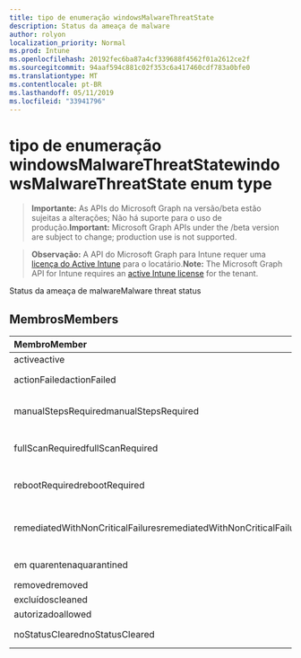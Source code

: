 ```yaml
---
title: tipo de enumeração windowsMalwareThreatState
description: Status da ameaça de malware
author: rolyon
localization_priority: Normal
ms.prod: Intune
ms.openlocfilehash: 20192fec6ba87a4cf339688f4562f01a2612ce2f
ms.sourcegitcommit: 94aaf594c881c02f353c6a417460cdf783a0bfe0
ms.translationtype: MT
ms.contentlocale: pt-BR
ms.lasthandoff: 05/11/2019
ms.locfileid: "33941796"
---
```

# <a name="windowsmalwarethreatstate-enum-type"></a><span data-ttu-id="b03c3-103">tipo de enumeração windowsMalwareThreatState</span><span class="sxs-lookup"><span data-stu-id="b03c3-103">windowsMalwareThreatState enum type</span></span>

> <span data-ttu-id="b03c3-104">**Importante:** As APIs do Microsoft Graph na versão/beta estão sujeitas a alterações; Não há suporte para o uso de produção.</span><span class="sxs-lookup"><span data-stu-id="b03c3-104">**Important:** Microsoft Graph APIs under the /beta version are subject to change; production use is not supported.</span></span>

> <span data-ttu-id="b03c3-105">**Observação:** A API do Microsoft Graph para Intune requer uma [licença do Active Intune](https://go.microsoft.com/fwlink/?linkid=839381) para o locatário.</span><span class="sxs-lookup"><span data-stu-id="b03c3-105">**Note:** The Microsoft Graph API for Intune requires an [active Intune license](https://go.microsoft.com/fwlink/?linkid=839381) for the tenant.</span></span>

<span data-ttu-id="b03c3-106">Status da ameaça de malware</span><span class="sxs-lookup"><span data-stu-id="b03c3-106">Malware threat status</span></span>

## <a name="members"></a><span data-ttu-id="b03c3-107">Membros</span><span class="sxs-lookup"><span data-stu-id="b03c3-107">Members</span></span>
|<span data-ttu-id="b03c3-108">Membro</span><span class="sxs-lookup"><span data-stu-id="b03c3-108">Member</span></span>|<span data-ttu-id="b03c3-109">Valor</span><span class="sxs-lookup"><span data-stu-id="b03c3-109">Value</span></span>|<span data-ttu-id="b03c3-110">Descrição</span><span class="sxs-lookup"><span data-stu-id="b03c3-110">Description</span></span>|
|:---|:---|:---|
|<span data-ttu-id="b03c3-111">active</span><span class="sxs-lookup"><span data-stu-id="b03c3-111">active</span></span>|<span data-ttu-id="b03c3-112">,0</span><span class="sxs-lookup"><span data-stu-id="b03c3-112">0</span></span>|<span data-ttu-id="b03c3-113">Ativo</span><span class="sxs-lookup"><span data-stu-id="b03c3-113">Active</span></span>|
|<span data-ttu-id="b03c3-114">actionFailed</span><span class="sxs-lookup"><span data-stu-id="b03c3-114">actionFailed</span></span>|<span data-ttu-id="b03c3-115">1</span><span class="sxs-lookup"><span data-stu-id="b03c3-115">1</span></span>|<span data-ttu-id="b03c3-116">Falha na ação</span><span class="sxs-lookup"><span data-stu-id="b03c3-116">Action failed</span></span>|
|<span data-ttu-id="b03c3-117">manualStepsRequired</span><span class="sxs-lookup"><span data-stu-id="b03c3-117">manualStepsRequired</span></span>|<span data-ttu-id="b03c3-118">duas</span><span class="sxs-lookup"><span data-stu-id="b03c3-118">2</span></span>|<span data-ttu-id="b03c3-119">Etapas manuais necessárias</span><span class="sxs-lookup"><span data-stu-id="b03c3-119">Manual steps required</span></span>|
|<span data-ttu-id="b03c3-120">fullScanRequired</span><span class="sxs-lookup"><span data-stu-id="b03c3-120">fullScanRequired</span></span>|<span data-ttu-id="b03c3-121">3D</span><span class="sxs-lookup"><span data-stu-id="b03c3-121">3</span></span>|<span data-ttu-id="b03c3-122">Verificação completa necessária</span><span class="sxs-lookup"><span data-stu-id="b03c3-122">Full scan required</span></span>|
|<span data-ttu-id="b03c3-123">rebootRequired</span><span class="sxs-lookup"><span data-stu-id="b03c3-123">rebootRequired</span></span>|<span data-ttu-id="b03c3-124">quatro</span><span class="sxs-lookup"><span data-stu-id="b03c3-124">4</span></span>|<span data-ttu-id="b03c3-125">Reinicialização necessária</span><span class="sxs-lookup"><span data-stu-id="b03c3-125">Reboot required</span></span>|
|<span data-ttu-id="b03c3-126">remediatedWithNonCriticalFailures</span><span class="sxs-lookup"><span data-stu-id="b03c3-126">remediatedWithNonCriticalFailures</span></span>|<span data-ttu-id="b03c3-127">0,5</span><span class="sxs-lookup"><span data-stu-id="b03c3-127">5</span></span>|<span data-ttu-id="b03c3-128">Corrigido com falhas não críticas</span><span class="sxs-lookup"><span data-stu-id="b03c3-128">Remediated with non critical failures</span></span> |
|<span data-ttu-id="b03c3-129">em quarentena</span><span class="sxs-lookup"><span data-stu-id="b03c3-129">quarantined</span></span>|<span data-ttu-id="b03c3-130">6</span><span class="sxs-lookup"><span data-stu-id="b03c3-130">6</span></span>|<span data-ttu-id="b03c3-131">Em quarentena</span><span class="sxs-lookup"><span data-stu-id="b03c3-131">Quarantined</span></span>|
|<span data-ttu-id="b03c3-132">removed</span><span class="sxs-lookup"><span data-stu-id="b03c3-132">removed</span></span>|<span data-ttu-id="b03c3-133">178</span><span class="sxs-lookup"><span data-stu-id="b03c3-133">7</span></span>|<span data-ttu-id="b03c3-134">Removido</span><span class="sxs-lookup"><span data-stu-id="b03c3-134">Removed</span></span>|
|<span data-ttu-id="b03c3-135">excluídos</span><span class="sxs-lookup"><span data-stu-id="b03c3-135">cleaned</span></span>|<span data-ttu-id="b03c3-136">8 </span><span class="sxs-lookup"><span data-stu-id="b03c3-136">8</span></span>|<span data-ttu-id="b03c3-137">Excluídos</span><span class="sxs-lookup"><span data-stu-id="b03c3-137">Cleaned</span></span>|
|<span data-ttu-id="b03c3-138">autorizado</span><span class="sxs-lookup"><span data-stu-id="b03c3-138">allowed</span></span>|<span data-ttu-id="b03c3-139">9 </span><span class="sxs-lookup"><span data-stu-id="b03c3-139">9</span></span>|<span data-ttu-id="b03c3-140">Permitido</span><span class="sxs-lookup"><span data-stu-id="b03c3-140">Allowed</span></span>|
|<span data-ttu-id="b03c3-141">noStatusCleared</span><span class="sxs-lookup"><span data-stu-id="b03c3-141">noStatusCleared</span></span>|<span data-ttu-id="b03c3-142">10 </span><span class="sxs-lookup"><span data-stu-id="b03c3-142">10</span></span>|<span data-ttu-id="b03c3-143">Sem status limpo</span><span class="sxs-lookup"><span data-stu-id="b03c3-143">No status cleared</span></span>|




